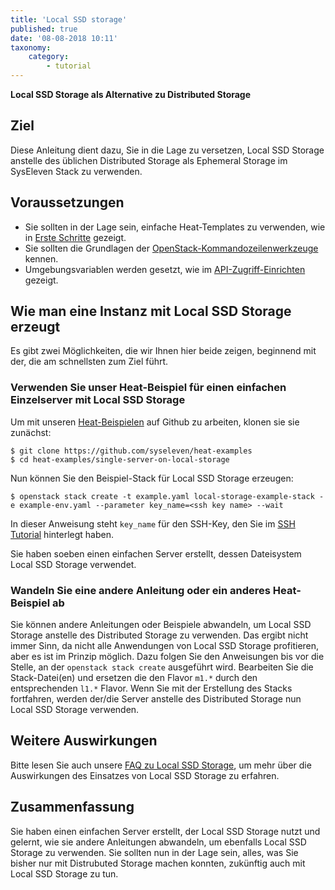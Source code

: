 ```yaml
---
title: 'Local SSD storage'
published: true
date: '08-08-2018 10:11'
taxonomy:
    category:
        - tutorial
---
```


**Local SSD Storage als Alternative zu Distributed Storage**

## Ziel

Diese Anleitung dient dazu, Sie in die Lage zu versetzen, Local SSD Storage anstelle des üblichen Distributed Storage als Ephemeral Storage im SysEleven Stack zu verwenden.


## Voraussetzungen

* Sie sollten in der Lage sein, einfache Heat-Templates zu verwenden, wie in [Erste Schritte](/tutorials/firststeps/) gezeigt.
* Sie sollten die Grundlagen der [OpenStack-Kommandozeilenwerkzeuge](/tutorials/openstack-cli/) kennen.
* Umgebungsvariablen werden gesetzt, wie im [API-Zugriff-Einrichten](/tutorials/api-access/) gezeigt.


## Wie man eine Instanz mit Local SSD Storage erzeugt

Es gibt zwei Möglichkeiten, die wir Ihnen hier beide zeigen, beginnend mit der, die am schnellsten zum Ziel führt.


### Verwenden Sie unser Heat-Beispiel für einen einfachen Einzelserver mit Local SSD Storage

Um mit unseren [Heat-Beispielen](https://github.com/syseleven/heat-examples) auf Github zu arbeiten, klonen sie sie zunächst:

```shell
$ git clone https://github.com/syseleven/heat-examples
$ cd heat-examples/single-server-on-local-storage
```

Nun können Sie den Beispiel-Stack für Local SSD Storage erzeugen:

```
$ openstack stack create -t example.yaml local-storage-example-stack -e example-env.yaml --parameter key_name=<ssh key name> --wait
```

In dieser Anweisung steht `key_name` für den SSH-Key, den Sie im [SSH Tutorial](/tutorials/ssh-keys/) hinterlegt haben.

Sie haben soeben einen einfachen Server erstellt, dessen Dateisystem Local SSD Storage verwendet.


### Wandeln Sie eine andere Anleitung oder ein anderes Heat-Beispiel ab

Sie können andere Anleitungen oder Beispiele abwandeln, um Local SSD Storage anstelle des Distributed Storage zu verwenden.
Das ergibt nicht immer Sinn, da nicht alle Anwendungen von Local SSD Storage profitieren, aber es ist im Prinzip möglich.
Dazu folgen Sie den Anweisungen bis vor die Stelle, an der `openstack stack create` ausgeführt wird.
Bearbeiten Sie die Stack-Datei(en) und ersetzen die den Flavor `m1.*` durch den entsprechenden `l1.*` Flavor.
Wenn Sie mit der Erstellung des Stacks fortfahren, werden der/die Server anstelle des Distributed Storage nun Local SSD Storage verwenden.


## Weitere Auswirkungen

Bitte lesen Sie auch unsere [FAQ zu Local SSD Storage](../faq/local-storage), um mehr über die Auswirkungen des Einsatzes von Local SSD Storage zu erfahren.


## Zusammenfassung

Sie haben einen einfachen Server erstellt, der Local SSD Storage nutzt und gelernt, wie sie andere Anleitungen abwandeln, um ebenfalls Local SSD Storage zu verwenden.
Sie sollten nun in der Lage sein, alles, was Sie bisher nur mit Distrubuted Storage machen konnten, zukünftig auch mit Local SSD Storage zu tun.
